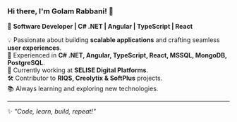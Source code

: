 ### Hi there, I'm Golam Rabbani! 👋  

🚀 **Software Developer | C# .NET | Angular | TypeScript | React**  

💡 Passionate about building **scalable applications** and crafting seamless **user experiences**.  
🔹 Experienced in **C# .NET, Angular, TypeScript, React, MSSQL, MongoDB, PostgreSQL**.  
💼 Currently working at **SELISE Digital Platforms**.  
🛠 Contributor to **RIQS, Creolytix & SoftPlus** projects.  
📚 Always learning and exploring new technologies.  

---

✨ *"Code, learn, build, repeat!"*  
